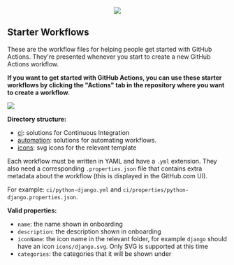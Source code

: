 <p align="center">
  <img src="https://avatars0.githubusercontent.com/u/44036562?s=100&v=4"/>
</p>

## Starter Workflows

These are the workflow files for helping people get started with GitHub Actions.
They're presented whenever you start to create a new GitHub Actions workflow.

**If you want to get started with GitHub Actions, you can use these starter
workflows by clicking the "Actions" tab in the repository where you want to
create a workflow.**

<img src="https://d3vv6lp55qjaqc.cloudfront.net/items/353A3p3Y2x3c2t2N0c01/Image%202019-08-27%20at%203.25.07%20PM.png" max-width="75%"/>

**Directory structure:**

- [ci](ci): solutions for Continuous Integration
- [automation](automation): solutions for automating workflows.
- [icons](icons): svg icons for the relevant template

Each workflow must be written in YAML and have a `.yml` extension. They also
need a corresponding `.properties.json` file that contains extra metadata about
the workflow (this is displayed in the GitHub.com UI).

For example: `ci/python-django.yml` and
`ci/properties/python-django.properties.json`.

**Valid properties:**

- `name`: the name shown in onboarding
- `description`: the description shown in onboarding
- `iconName`: the icon name in the relevant folder, for example `django` should
  have an icon `icons/django.svg`. Only SVG is supported at this time
- `categories`: the categories that it will be shown under
